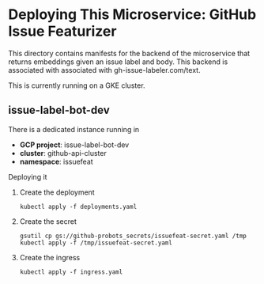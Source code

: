 # Deploying This Microservice: GitHub Issue Featurizer

This directory contains manifests for the backend of the microservice that returns embeddings given an issue label and body.  This backend is associated with associated with gh-issue-labeler.com/text.

This is currently running on a GKE cluster.


## issue-label-bot-dev

There is a dedicated instance running in

* **GCP project**: issue-label-bot-dev
* **cluster**: github-api-cluster
* **namespace**: issuefeat

Deploying it

1. Create the deployment

   ```
   kubectl apply -f deployments.yaml  
   ```

1. Create the secret

   ```
   gsutil cp gs://github-probots_secrets/issuefeat-secret.yaml /tmp
   kubectl apply -f /tmp/issuefeat-secret.yaml
   ```

1. Create the ingress

   ```
   kubectl apply -f ingress.yaml
   ```
